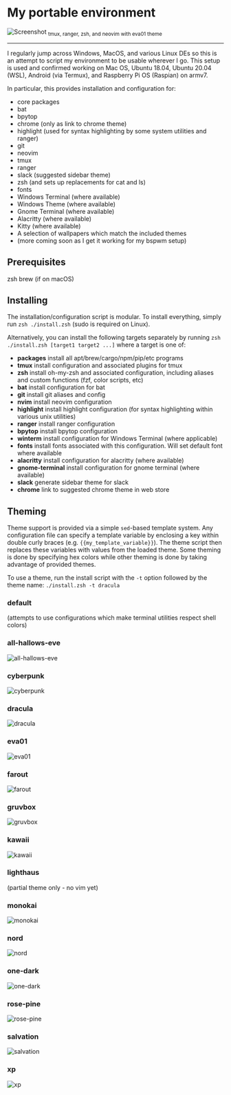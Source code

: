 # My portable environment

<img src="./_res/eva01-theme.png" alt="Screenshot">
<sub>tmux, ranger, zsh, and neovim with eva01 theme</sub>

<hr>
I regularly jump across Windows, MacOS, and various Linux DEs so this is an attempt to script my environment to be usable wherever I go. This
setup is used and confirmed working on Mac OS, Ubuntu 18.04, Ubuntu 20.04 (WSL), Android (via Termux), and Raspberry Pi OS (Raspian) on armv7.

In particular, this provides installation and configuration for:

  * core packages
  * bat
  * bpytop
  * chrome (only as link to chrome theme)
  * highlight (used for syntax highlighting by some system utilities and ranger)
  * git
  * neovim
  * tmux
  * ranger
  * slack (suggested sidebar theme)
  * zsh (and sets up replacements for cat and ls)
  * fonts
  * Windows Terminal (where available)
  * Windows Theme (where available)
  * Gnome Terminal (where available)
  * Alacritty (where available)
  * Kitty (where available)
  * A selection of wallpapers which match the included themes
  * (more coming soon as I get it working for my bspwm setup)

## Prerequisites
zsh
brew (if on macOS)

## Installing
The installation/configuration script is modular. To install everything, simply run `zsh ./install.zsh` (sudo is required on Linux).

Alternatively, you can install the following targets separately by running `zsh ./install.zsh [target1 target2 ...]` where a target is one of:

  * **packages** install all apt/brew/cargo/npm/pip/etc programs
  * **tmux** install configuration and associated plugins for tmux
  * **zsh** install oh-my-zsh and associated configuration, including aliases and custom functions (fzf, color scripts, etc)
  * **bat** install configuration for bat
  * **git** install git aliases and config
  * **nvim** install neovim configuration
  * **highlight** install highlight configuration (for syntax highlighting within various unix utilities)
  * **ranger** install ranger configuration
  * **bpytop** install bpytop configuration
  * **winterm** install configuration for Windows Terminal (where applicable)
  * **fonts** install fonts associated with this configuration. Will set default font where available
  * **alacritty** install configuration for alacritty (where available)
  * **gnome-terminal** install configuration for gnome terminal (where available)
  * **slack** generate sidebar theme for slack
  * **chrome** link to suggested chrome theme in web store

## Theming
Theme support is provided via a simple `sed`-based template system. Any configuration file can specify a template variable by enclosing a key
within double curly braces (e.g. `{{my_template_variable}}`). The theme script then replaces these variables with values from the loaded theme.
Some theming is done by specifying hex colors while other theming is done by taking advantage of provided themes.


To use a theme, run the install script with the `-t` option followed by the theme name: `./install.zsh -t dracula`


### default
(attempts to use configurations which make terminal utilities respect shell colors)

### all-hallows-eve
<img src="./_res/all-hallows-eve-theme.png" alt="all-hallows-eve">

### cyberpunk
<img src="./_res/cyberpunk-theme.png" alt="cyberpunk">

### dracula
<img src="./_res/dracula-theme.png" alt="dracula">

### eva01
<img src="./_res/eva01-theme.png" alt="eva01">

### farout
<img src="./_res/farout-theme.png" alt="farout">

### gruvbox
<img src="./_res/gruvbox-theme.png" alt="gruvbox">

### kawaii
<img src="./_res/kawaii-theme.png" alt="kawaii">

### lighthaus
(partial theme only - no vim yet)

### monokai
<img src="./_res/monokai-theme.png" alt="monokai">

### nord
<img src="./_res/nord-theme.png" alt="nord">

### one-dark
<img src="./_res/one-dark-theme.png" alt="one-dark">

### rose-pine
<img src="./_res/rose-pine-theme.png" alt="rose-pine">

### salvation
<img src="./_res/salvation-theme.png" alt="salvation">

### xp
<img src="./_res/xp-theme.png" alt="xp">
